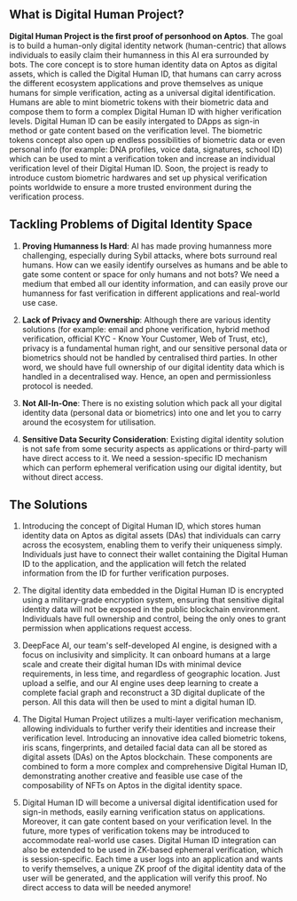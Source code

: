 ## What is Digital Human Project?

**Digital Human Project is the first proof of personhood on Aptos**. The goal is to build a human-only digital identity network (human-centric) that allows individuals to easily claim their humanness in this AI era surrounded by bots. The core concept is to store human identity data on Aptos as digital assets, which is called the Digital Human ID, that humans can carry across the different ecosystem applications and prove themselves as unique humans for simple verification, acting as a universal digital identification. Humans are able to mint biometric tokens with their biometric data and compose them to form a complex Digital Human ID with higher verification levels. Digital Human ID can be easily intergated to DApps as sign-in method or gate content based on the verification level. The biometric tokens concept also open up endless possibilities of biometric data or even personal info (for example: DNA profiles, voice data, signatures, school ID) which can be used to mint a verification token and increase an individual verification level of their Digital Human ID. Soon, the project is ready to introduce custom biometric hardwares and set up physical verification points worldwide to ensure a more trusted environment during the verification process.

## Tackling Problems of Digital Identity Space

1.  **Proving Humanness Is Hard**: AI has made proving humanness more challenging, especially during Sybil attacks, where bots surround real humans. How can we easily identify ourselves as humans and be able to gate some content or space for only humans and not bots? We need a medium that embed all our identity information, and can easily prove our humanness for fast verification in different applications and real-world use case.
   
2.  **Lack of Privacy and Ownership**: Although there are various identity solutions (for example: email and phone verification, hybrid method verification, official KYC - Know Your Customer, Web of Trust, etc), privacy is a fundamental human right, and our sensitive personal data or biometrics should not be handled by centralised third parties. In other word, we should have full ownership of our digital identity data which is handled in a decentralised way. Hence, an open and permissionless protocol is needed.

3.  **Not All-In-One**: There is no existing solution which pack all your digital identity data (personal data or biometrics) into one and let you to carry around the ecosystem for utilisation.

4.  **Sensitive Data Security Consideration**: Existing digital identity solution is not safe from some security aspects as applications or third-party will have direct access to it. We need a session-specific ID mechanism which can perform ephemeral verification using our digital identity, but without direct access.

## The Solutions

1. Introducing the concept of Digital Human ID, which stores human identity data on Aptos as digital assets (DAs) that individuals can carry across the ecosystem, enabling them to verify their uniqueness simply. Individuals just have to connect their wallet containing the Digital Human ID to the application, and the application will fetch the related information from the ID for further verification purposes.

2. The digital identity data embedded in the Digital Human ID is encrypted using a military-grade encryption system, ensuring that sensitive digital identity data will not be exposed in the public blockchain environment. Individuals have full ownership and control, being the only ones to grant permission when applications request access.

3. DeepFace AI, our team's self-developed AI engine, is designed with a focus on inclusivity and simplicity. It can onboard humans at a large scale and create their digital human IDs with minimal device requirements, in less time, and regardless of geographic location. Just upload a selfie, and our AI engine uses deep learning to create a complete facial graph and reconstruct a 3D digital duplicate of the person. All this data will then be used to mint a digital human ID.

4. The Digital Human Project utilizes a multi-layer verification mechanism, allowing individuals to further verify their identities and increase their verification level. Introducing an innovative idea called biometric tokens, iris scans, fingerprints, and detailed facial data can all be stored as digital assets (DAs) on the Aptos blockchain. These components are combined to form a more complex and comprehensive Digital Human ID, demonstrating another creative and feasible use case of the composability of NFTs on Aptos in the digital identity space.

5. Digital Human ID will become a universal digital identification used for sign-in methods, easily earning verification status on applications. Moreover, it can gate content based on your verification level. In the future, more types of verification tokens may be introduced to accommodate real-world use cases. Digital Human ID integration can also be extended to be used in ZK-based ephemeral verification, which is session-specific. Each time a user logs into an application and wants to verify themselves, a unique ZK proof of the digital identity data of the user will be generated, and the application will verify this proof. No direct access to data will be needed anymore!








